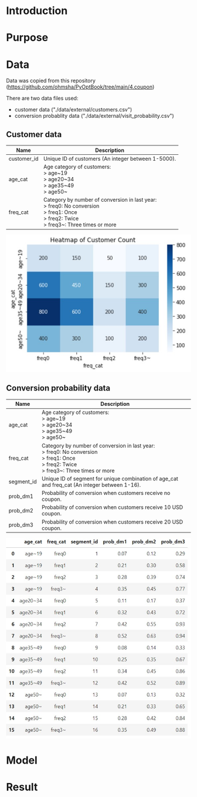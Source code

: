 # Introduction




# Purpose


# Data

Data was copied from this repository (https://github.com/ohmsha/PyOptBook/tree/main/4.coupon)

There are two data files used:

- customer data ("./data/external/customers.csv")
- conversion probablity data ("./data/external/visit_probability.csv")


## Customer data

| Name        | Description                                                                                                                     |
|-------------|---------------------------------------------------------------------------------------------------------------------------------|
| customer_id | Unique ID of customers (An integer between 1-5000).                                                                                                 |
| age_cat     | Age category of customers:<br /> > age\~19<br /> > age20\~34<br /> > age35\~49<br /> > age50\~                                                              |
| freq_cat    | Category by number of conversion in last year:<br /> > freq0: No conversion<br /> > freq1: Once<br /> > freq2: Twice<br /> > freq3\~: Three times or more |

![](./data/image/customer_heatmap.jpg)


## Conversion probability data

| Name       | Description                                                                                                                      |
|------------|----------------------------------------------------------------------------------------------------------------------------------|
| age_cat    | Age category of customers:<br /> > age\~19<br /> > age20\~34<br /> > age35\~49<br /> > age50\~                                                               |
| freq_cat   | Category by number of conversion in last year:<br /> > freq0: No conversion<br /> > freq1: Once<br /> > freq2: Twice<br /> > freq3~: Three times or more |
| segment_id | Unique ID of segment for unique combination of age_cat and freq_cat (An integer between 1-16).                                    |
| prob_dm1   | Probability of conversion when customers receive no coupon.                                                                      |
| prob_dm2   | Probability of conversion when customers receive 10 USD coupon.                                                                  |
| prob_dm3   | Probability of conversion when customers receive 20 USD coupon.                                                                  |

![](./data/image/segment_prob.jpg)


# Model




# Result